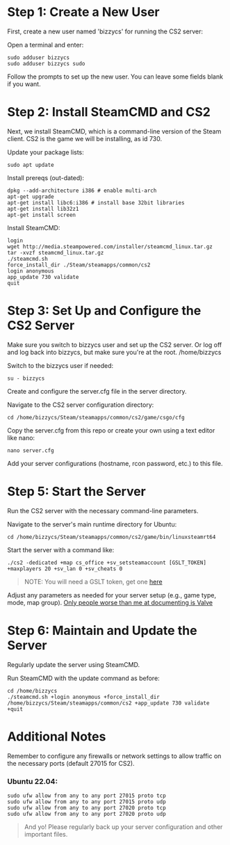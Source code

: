 # Step 1: Create a New User
First, create a new user named 'bizzycs' for running the CS2 server:

Open a terminal and enter:
```
sudo adduser bizzycs
sudo adduser bizzycs sudo
```

Follow the prompts to set up the new user. You can leave some fields blank if you want.

# Step 2: Install SteamCMD and CS2
Next, we install SteamCMD, which is a command-line version of the Steam client.
CS2 is the game we will be installing, as id 730.

Update your package lists:
```
sudo apt update
```

Install prereqs (out-dated):
```
dpkg --add-architecture i386 # enable multi-arch
apt-get upgrade
apt-get install libc6:i386 # install base 32bit libraries
apt-get install lib32z1
apt-get install screen
```

Install SteamCMD:
```
login
wget http://media.steampowered.com/installer/steamcmd_linux.tar.gz
tar -xvzf steamcmd_linux.tar.gz
./steamcmd.sh
force_install_dir ./Steam/steamapps/common/cs2
login anonymous
app_update 730 validate
quit
```

# Step 3: Set Up and Configure the CS2 Server
Make sure you switch to bizzycs user and set up the CS2 server.
Or log off and log back into bizzycs, but make sure you're at the root. /home/bizzycs

Switch to the bizzycs user if needed:
```
su - bizzycs
```
Create and configure the server.cfg file in the server directory.

Navigate to the CS2 server configuration directory:
```
cd /home/bizzycs/Steam/steamapps/common/cs2/game/csgo/cfg
```

Copy the server.cfg from this repo or create your own using a text editor like nano:
```
nano server.cfg
```

Add your server configurations (hostname, rcon password, etc.) to this file.

# Step 5: Start the Server
Run the CS2 server with the necessary command-line parameters.

Navigate to the server's main runtime directory for Ubuntu:
```
cd /home/bizzycs/Steam/steamapps/common/cs2/game/bin/linuxsteamrt64
```

Start the server with a command like:
```
./cs2 -dedicated +map cs_office +sv_setsteamaccount [GSLT_TOKEN] +maxplayers 20 +sv_lan 0 +sv_cheats 0
```
>NOTE: You will need a GSLT token, get one [here](https://steamcommunity.com/dev/managegameservers)

Adjust any parameters as needed for your server setup (e.g., game type, mode, map group).
[Only people worse than me at documenting is Valve](https://developer.valvesoftware.com/wiki/Command_line_options)

# Step 6: Maintain and Update the Server
Regularly update the server using SteamCMD.

Run SteamCMD with the update command as before:
```
cd /home/bizzycs
./steamcmd.sh +login anonymous +force_install_dir /home/bizzycs/Steam/steamapps/common/cs2 +app_update 730 validate +quit
```

# Additional Notes
Remember to configure any firewalls or network settings to allow traffic on the necessary ports (default 27015 for CS2).

### Ubuntu 22.04:
```
sudo ufw allow from any to any port 27015 proto tcp
sudo ufw allow from any to any port 27015 proto udp
sudo ufw allow from any to any port 27020 proto tcp
sudo ufw allow from any to any port 27020 proto udp
```

>And yo! Please regularly back up your server configuration and other important files.
